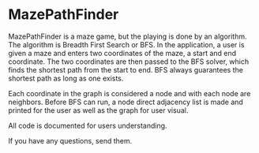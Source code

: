 # MazePathFinder
 
MazePathFinder is a maze game, but the playing is done by an algorithm. The algorithm is Breadth First Search or BFS. In the application, a user is given a maze and enters two coordinates of the maze, a start and end coordinate. The two coordinates are then passed to the BFS solver, which finds the shortest path from the start to end. BFS always guarantees the shortest path as long as one exists.

Each coordinate in the graph is considered a node and with each node are neighbors. Before BFS can run, a node direct adjacency list is made and printed for the user as well as the graph for user visual. 

All code is documented for users understanding. 

If you have any questions, send them. 
